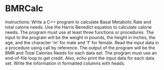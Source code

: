 # BMRCalc

Instructions:
Write a C++ program to calculate Basal Metabolic Rate and total calorie needs. Use the Harris Benedict equation to calculate calorie needs.
The program must use at least three functions or procedures.
The input to the program will be the weight in pounds, the height in inches, the age, and the character 'm' for male and 'f' for female. Read the input data in a procedure using call by reference.
The output of the program will be the BMR and Total Calories Needs for each data set. The program must use an end-of-file loop to get credit. Also, echo print the input data for each data set. Write the information in formatted columns with heads.

